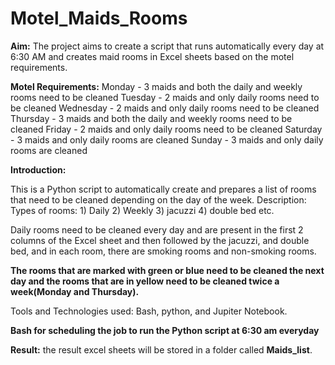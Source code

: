 # Motel_Maids_Rooms
**Aim:** The project aims to create a script that runs automatically every day at 6:30 AM and creates maid rooms in Excel sheets based on the motel requirements.

**Motel Requirements:** Monday - 3 maids and both the daily and weekly rooms need to be cleaned
                    Tuesday - 2 maids and only daily rooms need to be cleaned
                    Wednesday - 2 maids and only daily rooms need to be cleaned
                    Thursday - 3 maids and both the daily and weekly rooms need to be cleaned
                    Friday - 2 maids and only daily rooms need to be cleaned
                    Saturday - 3 maids and only daily rooms are cleaned
                    Sunday - 3 maids and only daily rooms are cleaned

**Introduction:**

This is a Python script to automatically create and prepares a list of rooms that need to be cleaned depending on the day of the week.
Description:
Types of rooms: 1) Daily
                 2) Weekly 
                 3) jacuzzi 
                 4) double bed etc.
        
Daily rooms need to be cleaned every day and are present in the first 2 columns of the Excel sheet and then followed by the jacuzzi, and double bed, and in each room, there are smoking rooms and non-smoking rooms.

**The rooms that are marked with green or blue need to be cleaned the next day and the rooms that are in yellow need to be cleaned twice a week(Monday and Thursday).**

Tools and Technologies used: Bash, python, and Jupiter Notebook.

**Bash for scheduling the job to run the Python script at 6:30 am everyday**

**Result:** the result excel sheets will be stored in a folder called **Maids_list**.
                 
